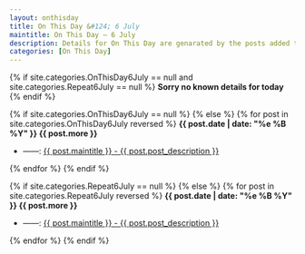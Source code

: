 ```yaml
---
layout: onthisday
title: On This Day &#124; 6 July
maintitle: On This Day — 6 July
description: Details for On This Day are genarated by the posts added to the website so the content is subject to changes/updates over time.
categories: [On This Day]
---
```


{% if site.categories.OnThisDay6July == null and site.categories.Repeat6July == null %}
<strong>Sorry no known details for today</strong>
{% endif %}

{% if site.categories.OnThisDay6July == null %}
{% else %}
{% for post in site.categories.OnThisDay6July reversed %}
<strong>{{ post.date | date: "%e %B %Y" }} {{ post.more }}</strong>
<ul>
<li> ——: <a href="{{ post.url }}">{{ post.maintitle }} - {{ post.post_description }}</a></li>
</ul>
{% endfor %}
{% endif %}

{% if site.categories.Repeat6July == null %}
{% else %}
{% for post in site.categories.Repeat6July reversed %}
<strong>{{ post.date | date: "%e %B %Y" }} {{ post.more }}</strong>
<ul>
<li> ——: <a href="{{ post.url }}">{{ post.maintitle }} - {{ post.post_description }}</a></li>
</ul>
{% endfor %}
{% endif %}
